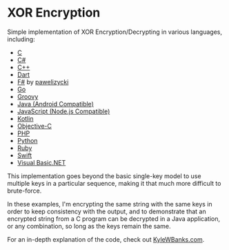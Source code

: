 XOR Encryption
==================

Simple implementation of XOR Encryption/Decrypting in various languages, including:

- [C](C/main.c)
- [C#](C%23/Main.cs)
- [C++](C++/main.cpp)
- [Dart](Dart/xorencryption.dart)
- [F#](F%23/Program.fs) by [pawelizycki](https://github.com/pawelizycki)
- [Go](Go/xor.go)
- [Groovy](Groovy/XOREncryption.groovy)
- [Java \(Android Compatible\)](Java%20\(Android%20compatible\)/XOREncryption.java)
- [JavaScript \(Node.js Compatible\)](JavaScript/XOREncryption.js)
- [Kotlin](Kotlin/XOREncryption.kt)
- [Objective-C](Objective-C/main.m)
- [PHP](PHP/XOREncryption.php)
- [Python](Python/XOREncryption.py)
- [Ruby](Ruby/xor.rb)
- [Swift](Swift/XOREncryption.swift)
- [Visual Basic.NET](VB.NET/XORCrypto.vb)

This implementation goes beyond the basic single-key model to use multiple keys in a particular sequence, making it that much more difficult to brute-force.

In these examples, I'm encrypting the same string with the same keys in order to keep consistency with the output, and to demonstrate that an encrypted string from a C program can be decrypted in a Java application, or any combination, so long as the keys remain the same.

For an in-depth explanation of the code, check out [KyleWBanks.com](http://kylewbanks.com/blog/Simple-XOR-Encryption-Decryption-in-Cpp).
